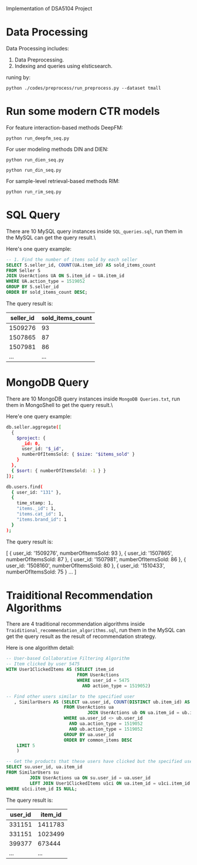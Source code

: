 Implementation of DSA5104 Project

# Data Processing

Data Processing includes:

1. Data Preprocessing.
2. Indexing and queries using elsticsearch.

runing by:

`python ./codes/preprocess/run_preprocess.py --dataset tmall`

# Run some modern CTR models

For feature interaction-based methods DeepFM:

`python run_deepfm_seq.py`

For user modeling methods DIN and DIEN:

`python run_dien_seq.py`

`python run_din_seq.py`

For sample-level retrieval-based methods RIM:

`python run_rim_seq.py`

#  SQL Query

There are 10 MySQL query instances inside `SQL_queries.sql`, run them in the MySQL can get the query result.\

Here's one query example:

```sql
-- 1. Find the number of items sold by each seller
SELECT S.seller_id, COUNT(UA.item_id) AS sold_items_count
FROM Seller S
JOIN UserActions UA ON S.item_id = UA.item_id
WHERE UA.action_type = 1519052
GROUP BY S.seller_id
ORDER BY sold_items_count DESC;
```

The query result is:

| **seller_id** | **sold_items_count** |
| ------------- | -------------------- |
| 1509276       | 93                   |
| 1507865       | 87                   |
| 1507981       | 86                   |
| ...           | ...                  |

# MongoDB Query
There are 10 MongoDB query instances inside `MongoDB Queries.txt`, run them in MongoShell to get the query result.\

Here'e one query example:

```bash
db.seller.aggregate([
  {
    $project: {
      _id: 0,
      user_id: "$_id",
      numberOfItemsSold: { $size: "$items_sold" }
    }
  },
  { $sort: { numberOfItemsSold: -1 } }
]);

db.users.find(
  { user_id: "131" },
  {
    time_stamp: 1,
    "items._id": 1,
    "items.cat_id": 1,
    "items.brand_id": 1
  }
);
```

The query result is:

[
  { user_id: '1509276', numberOfItemsSold: 93 },
  { user_id: '1507865', numberOfItemsSold: 87 },
  { user_id: '1507981', numberOfItemsSold: 86 },
  { user_id: '1508160', numberOfItemsSold: 80 },
  { user_id: '1510433', numberOfItemsSold: 75 }
  ...
]



# Traiditional Recommendation Algorithms

There are 4 traditional recommendation algorithms inside `Traiditional_recommendation_algorithms.sql`, run them in the MySQL can get the query result as the result of recommendation strategy.

Here is one algorithm detail:

```sql
-- User-based Collaborative Filtering Algorithm
-- Item clicked by user 5475
WITH User1ClickedItems AS (SELECT item_id
                           FROM UserActions
                           WHERE user_id = 5475
                             AND action_type = 1519052)

-- Find other users similar to the specified user
   , SimilarUsers AS (SELECT ua.user_id, COUNT(DISTINCT ub.item_id) AS common_items
                      FROM UserActions ua
                               JOIN UserActions ub ON ua.item_id = ub.item_id
                      WHERE ua.user_id <> ub.user_id
                        AND ua.action_type = 1519052
                        AND ub.action_type = 1519052
                      GROUP BY ua.user_id
                      ORDER BY common_items DESC
    LIMIT 5
    )

-- Get the products that these users have clicked but the specified user has not clicked
SELECT su.user_id, ua.item_id
FROM SimilarUsers su
         JOIN UserActions ua ON su.user_id = ua.user_id
         LEFT JOIN User1ClickedItems u1ci ON ua.item_id = u1ci.item_id
WHERE u1ci.item_id IS NULL;
```

The query result is:

| **user_id** | **item_id** |
| ----------- | ----------- |
| 331151      | 1411783     |
| 331151      | 1023499     |
| 399377      | 673444      |
| ...         | ...         |





